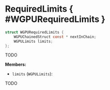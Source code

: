 

# RequiredLimits { #WGPURequiredLimits }

```C
struct WGPURequiredLimits {
    WGPUChainedStruct const * nextInChain;
    WGPULimits limits;
};
```


TODO


**Members:**


 - `limits` (`WGPULimits`):


TODO




